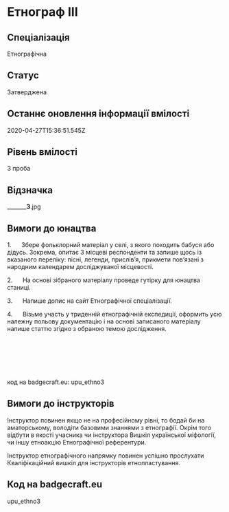 # Етнограф ІІІ 

## Спеціалізація

Етнографічна

## Статус

Затверджена

## Останнє оновлення інформації вмілості

2020-04-27T15:36:51.545Z

## Рівень вмілості

3 проба

## Відзначка

_________3__.jpg

## Вимоги до юнацтва

<p>1.&nbsp;&nbsp;&nbsp;&nbsp;&nbsp; Збере фольклорний матеріал у селі, з якого походить
бабуся або дідусь. Зокрема, опитає 3 місцеві респонденти та запише щось із
вказаного переліку: пісні, легенди, прислів’я, прикмети пов’язані з народним
календарем досліджуваної місцевості. </p>

<p>2.&nbsp;&nbsp;&nbsp;&nbsp;&nbsp; На основі зібраного матеріалу проведе гутірку для
юнацтва станиці.</p>

<p>3.&nbsp;&nbsp;&nbsp;&nbsp;&nbsp; Напише допис на сайт Етнографічної
спеціалізації.&nbsp;&nbsp;&nbsp; </p>

<p>4.&nbsp;&nbsp;&nbsp;&nbsp;&nbsp; Візьме участь у триденній етнографічній експедиції,
оформить усю належну польову документацію і на основі записаного матеріалу
напише статтю згідно з обраною темою дослідження.</p><p><br></p><p><br></p><p><br></p><p>код на badgecraft.eu: upu_ethno3<br></p>

## Вимоги до інструкторів

<p>Інструктор повинен якщо не на професійному рівні, то бодай би на аматорському, володіти базовими знаннями з етнографії. Окрім того відбути в якості учасника чи інструктора Вишкіл української міфології, чи іншу етноакцію Етнографічної референтури.&nbsp;</p><p>Інструктор етнографічного напрямку повинен успішно прослухати Кваліфікаційний вишкіл для інструкторів етнопластування.</p>

## Код на badgecraft.eu

upu_ethno3